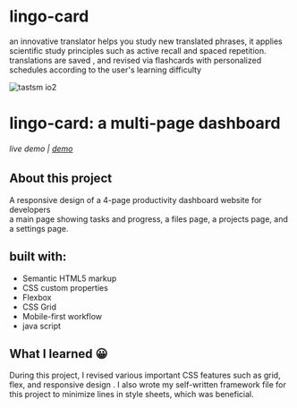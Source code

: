 # lingo-card
an innovative translator helps you study new translated phrases, it applies scientific study principles such  as active recall and spaced repetition. translations are saved , and revised via flashcards with personalized schedules according to the user's  learning difficulty 


![tastsm io2](https://github.com/m02aha/Tasksm.io/assets/65115786/249eb3b7-6e8b-4e54-949e-e18920e557f1)

# lingo-card: a multi-page dashboard


###### live demo | [demo](https://m02aha.github.io/Tasksm.io/)


## About this project 

A responsive design of a 4-page productivity dashboard website for developers <br>
a main page showing tasks and progress, a files page, a projects page, and a settings page. 
## built with:
- Semantic HTML5 markup
- CSS custom properties
- Flexbox
- CSS Grid
- Mobile-first workflow
- java script 


## What I learned :grinning:

During this project, I revised various important CSS features such as grid, flex, and responsive design .
I also wrote my self-written framework file  for this project to minimize lines in style sheets,
which was beneficial.





